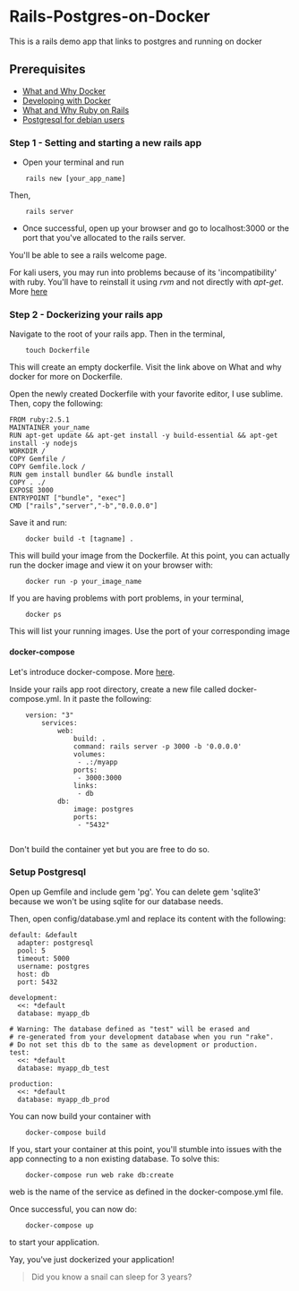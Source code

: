 # Rails-Postgres-on-Docker
This is a rails demo app that links to postgres and running on docker

## Prerequisites

- [What and Why Docker](https://zegetech.com/blog/2018/10/29/what-and-why-docker.html)
- [Developing with Docker](https://zegetech.com/blog/2018/11/08/developing-with-docker.html)
- [What and Why Ruby on Rails](https://zegetech.com/blog/2018/10/17/why-ruby-on-rails.html)
- [Postgresql for debian users](https://www.postgresql.org/download/linux/debian/)

### Step 1 - Setting and starting a new rails app

- Open your terminal and run
~~~
	rails new [your_app_name]
~~~

Then,
~~~
	rails server
~~~

- Once successful, open up your browser and go to localhost:3000 or the port that you've allocated to the rails server. 

You'll be able to see a rails welcome page. 

For kali users, you may run into problems because of its 'incompatibility' with ruby. You'll have to reinstall it using *rvm* and not directly with *apt-get*. More [here](https://amionrails.wordpress.com/2014/02/10/install-rvm-ruby-on-rails-and-ruby-on-kali-linux/)

### Step 2 - Dockerizing your rails app

Navigate to the root of your rails app. Then in the terminal,

~~~
	touch Dockerfile
~~~

This will create an empty dockerfile. Visit the link above on What and why docker for more on Dockerfile.

Open the newly created Dockerfile with your favorite editor, I use sublime. Then, copy the following:

~~~
FROM ruby:2.5.1
MAINTAINER your_name
RUN apt-get update && apt-get install -y build-essential && apt-get install -y nodejs
WORKDIR /
COPY Gemfile /
COPY Gemfile.lock /
RUN gem install bundler && bundle install
COPY . ./
EXPOSE 3000
ENTRYPOINT ["bundle", "exec"]
CMD ["rails","server","-b","0.0.0.0"]
~~~

Save it and run:

~~~
	docker build -t [tagname] .
~~~

This will build your image from the Dockerfile. At this point, you can actually run the docker image and view it on your browser with:

~~~
	docker run -p your_image_name 
~~~

If you are having problems with port problems, in your terminal,

~~~
	docker ps
~~~

This will list your running images. Use the port of your corresponding image


#### docker-compose

Let's introduce docker-compose. More [here](https://zegetech.com/blog/2018/11/08/developing-with-docker.html).

Inside your rails app root directory, create a new file called docker-compose.yml. In it paste the following:

~~~
	version: "3"
		services: 
  			web:
    			build: .
    			command: rails server -p 3000 -b '0.0.0.0'
    			volumes:
                 - .:/myapp
    			ports:
                 - 3000:3000
    			links:
                 - db
  			db:
    			image: postgres
			    ports:
                 - "5432"


~~~

Don't build the container yet but you are free to do so.

### Setup Postgresql

Open up Gemfile and include gem 'pg'. You can delete gem 'sqlite3' because we won't be using sqlite for our database needs. 

Then, open config/database.yml and replace its content with the following:

~~~
default: &default
  adapter: postgresql
  pool: 5
  timeout: 5000
  username: postgres
  host: db
  port: 5432

development:
  <<: *default
  database: myapp_db

# Warning: The database defined as "test" will be erased and
# re-generated from your development database when you run "rake".
# Do not set this db to the same as development or production.
test:
  <<: *default
  database: myapp_db_test

production:
  <<: *default
  database: myapp_db_prod

~~~

You can now build your container with

~~~
	docker-compose build
~~~

If you, start your container at this point, you'll stumble into issues with the app connecting to a non existing database. To solve this:

~~~
	docker-compose run web rake db:create
~~~

web is the name of the service as defined in the docker-compose.yml file.

Once successful, you can now do:

~~~
	docker-compose up
~~~

to start your application.

Yay, you've just dockerized your application!

> Did you know a snail can sleep for 3 years?

